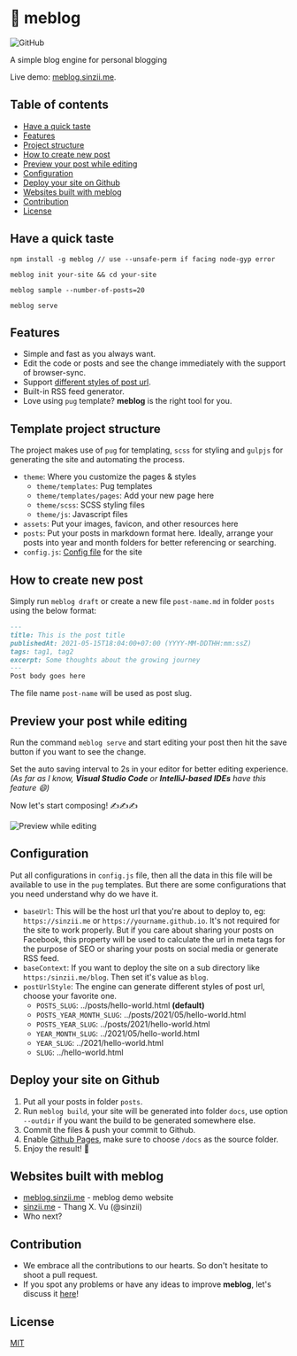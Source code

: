 # :house_with_garden:	 meblog
![GitHub](https://img.shields.io/github/license/sinzii/meblog)

A simple blog engine for personal blogging

Live demo: [meblog.sinzii.me](https://meblog.sinzii.me).

## Table of contents
  * [Have a quick taste](#have-a-quick-taste)
  * [Features](#features)
  * [Project structure](#project-structure)
  * [How to create new post](#how-to-create-new-post)
  * [Preview your post while editing](#preview-your-post-while-editing)
  * [Configuration](#configuration)
  * [Deploy your site on Github](#deploy-your-site-on-github)
  * [Websites built with meblog](#websites-built-with-meblog)
  * [Contribution](#contribution)
  * [License](#license)

## Have a quick taste
```ssh
npm install -g meblog // use --unsafe-perm if facing node-gyp error

meblog init your-site && cd your-site

meblog sample --number-of-posts=20

meblog serve
```

## Features
- Simple and fast as you always want.
- Edit the code or posts and see the change immediately with the support of browser-sync.
- Support [different styles of post url](#configuration).
- Built-in RSS feed generator.
- Love using `pug` template? __meblog__ is the right tool for you.

## Template project structure
The project makes use of `pug` for templating, `scss` for styling and `gulpjs` for generating the site and automating the process.

- `theme`: Where you customize the pages & styles
  - `theme/templates`: Pug templates
  - `theme/templates/pages`: Add your new page here
  - `theme/scss`: SCSS styling files
  - `theme/js`: Javascript files
- `assets`: Put your images, favicon, and other resources here
- `posts`: Put your posts in markdown format here. Ideally, arrange your posts into year and month folders for better referencing or searching.
- `config.js`: [Config file](#configuration) for the site

## How to create new post
Simply run `meblog draft` or create a new file `post-name.md` in folder `posts` using the below format:
```md
---
title: This is the post title
publishedAt: 2021-05-15T18:04:00+07:00 (YYYY-MM-DDTHH:mm:ssZ)
tags: tag1, tag2
excerpt: Some thoughts about the growing journey 
---
Post body goes here
```
The file name `post-name` will be used as post slug.

## Preview your post while editing
Run the command `meblog serve` and start editing your post then hit the save button if you want to see the change.

Set the auto saving interval to 2s in your editor for better editing experience. _(As far as I know, __Visual Studio Code__ or __IntelliJ-based IDEs__ have this feature 😄)_

Now let's start composing! ✍️✍️✍️

![Preview while editing](/documents/images/PreviewOnEditing.gif)

## Configuration
Put all configurations in `config.js` file, then all the data in this file will be available to use in the `pug` templates.
But there are some configurations that you need understand why do we have it.
- `baseUrl`: This will be the host url that you're about to deploy to, eg: `https://sinzii.me` or `https://yourname.github.io`. It's not required for the site to work properly. But if you care about sharing your posts on Facebook, this property will be used to calculate the url in meta tags for the purpose of SEO or sharing your posts on social media or generate RSS feed.
- `baseContext`: If you want to deploy the site on a sub directory like `https:/sinzii.me/blog`. Then set it's value as `blog`.
- `postUrlStyle`: The engine can generate different styles of post url, choose your favorite one.
  - `POSTS_SLUG`: ../posts/hello-world.html __(default)__
  - `POSTS_YEAR_MONTH_SLUG`: ../posts/2021/05/hello-world.html
  - `POSTS_YEAR_SLUG`: ../posts/2021/hello-world.html
  - `YEAR_MONTH_SLUG`: ../2021/05/hello-world.html
  - `YEAR_SLUG`: ../2021/hello-world.html
  - `SLUG`: ../hello-world.html

## Deploy your site on Github
1. Put all your posts in folder `posts`.
2. Run `meblog build`, your site will be generated into folder `docs`, use option `--outdir` if you want the build to be generated somewhere else.
3. Commit the files & push your commit to Github.
4. Enable [Github Pages](https://guides.github.com/features/pages/), make sure to choose `/docs` as the source folder.
5. Enjoy the result! 🍺

## Websites built with meblog
- [meblog.sinzii.me](http://meblog.sinzii.me) - meblog demo website
- [sinzii.me](https://sinzii.me) - Thang X. Vu (@sinzii)
- Who next?

## Contribution
- We embrace all the contributions to our hearts. So don't hesitate to shoot a pull request.
- If you spot any problems or have any ideas to improve __meblog__, let's discuss it [here](https://github.com/sinzii/meblog/issues)!

## License
[MIT](LICENSE)

